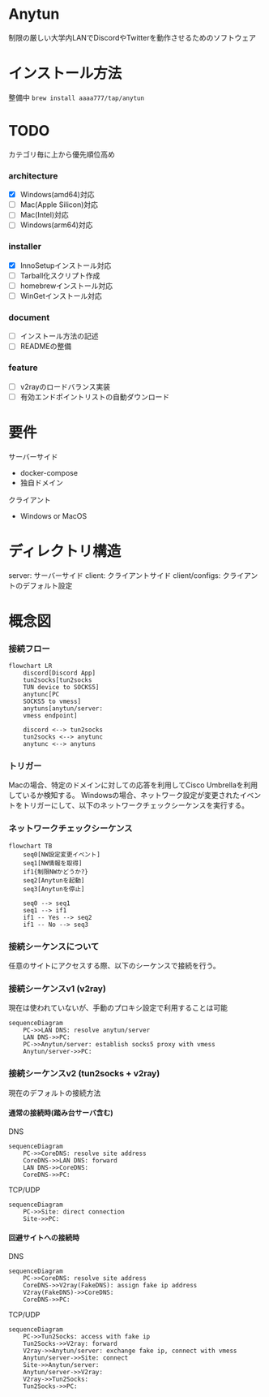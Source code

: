 # Anytun

制限の厳しい大学内LANでDiscordやTwitterを動作させるためのソフトウェア

# インストール方法

整備中
`brew install aaaa777/tap/anytun`

# TODO

カテゴリ毎に上から優先順位高め

### architecture
- [x] Windows(amd64)対応 
- [ ] Mac(Apple Silicon)対応 
- [ ] Mac(Intel)対応 
- [ ] Windows(arm64)対応

### installer
- [x] InnoSetupインストール対応 
- [ ] Tarball化スクリプト作成 
- [ ] homebrewインストール対応 
- [ ] WinGetインストール対応

### document
- [ ] インストール方法の記述 
- [ ] READMEの整備

### feature
- [ ] v2rayのロードバランス実装 
- [ ] 有効エンドポイントリストの自動ダウンロード 

# 要件

サーバーサイド
- docker-compose
- 独自ドメイン

クライアント
- Windows or MacOS

# ディレクトリ構造

server: サーバーサイド
client: クライアントサイド
client/configs: クライアントのデフォルト設定

# 概念図

### 接続フロー
```mermaid
flowchart LR
    discord[Discord App]
    tun2socks[tun2socks
    TUN device to SOCKS5]
    anytunc[PC
    SOCKS5 to vmess]
    anytuns[anytun/server:
    vmess endpoint]

    discord <--> tun2socks
    tun2socks <--> anytunc
    anytunc <--> anytuns
```

### トリガー

Macの場合、特定のドメインに対しての応答を利用してCisco Umbrellaを利用しているか検知する。
Windowsの場合、ネットワーク設定が変更されたイベントをトリガーにして、以下のネットワークチェックシーケンスを実行する。

### ネットワークチェックシーケンス

```mermaid
flowchart TB
    seq0[NW設定変更イベント]
    seq1[NW情報を取得]
    if1{制限NWかどうか?}
    seq2[Anytunを起動]
    seq3[Anytunを停止]

    seq0 --> seq1
    seq1 --> if1
    if1 -- Yes --> seq2
    if1 -- No --> seq3
```

### 接続シーケンスについて

任意のサイトにアクセスする際、以下のシーケンスで接続を行う。


### 接続シーケンスv1 (v2ray)

現在は使われていないが、手動のプロキシ設定で利用することは可能

```mermaid
sequenceDiagram
    PC->>LAN DNS: resolve anytun/server
    LAN DNS->>PC: 
    PC->>Anytun/server: establish socks5 proxy with vmess
    Anytun/server->>PC: 
```

### 接続シーケンスv2 (tun2socks + v2ray)

現在のデフォルトの接続方法

#### 通常の接続時(踏み台サーバ含む)

DNS
```mermaid
sequenceDiagram
    PC->>CoreDNS: resolve site address
    CoreDNS->>LAN DNS: forward
    LAN DNS->>CoreDNS: 
    CoreDNS->>PC: 
```

TCP/UDP
```mermaid
sequenceDiagram
    PC->>Site: direct connection
    Site->>PC: 
```

#### 回避サイトへの接続時

DNS
```mermaid
sequenceDiagram
    PC->>CoreDNS: resolve site address
    CoreDNS->>V2ray(FakeDNS): assign fake ip address
    V2ray(FakeDNS)->>CoreDNS: 
    CoreDNS->>PC: 
```

TCP/UDP
```mermaid
sequenceDiagram
    PC->>Tun2Socks: access with fake ip
    Tun2Socks->>V2ray: forward
    V2ray->>Anytun/server: exchange fake ip, connect with vmess
    Anytun/server->>Site: connect
    Site->>Anytun/server: 
    Anytun/server->>V2ray: 
    V2ray->>Tun2Socks: 
    Tun2Socks->>PC: 
```
